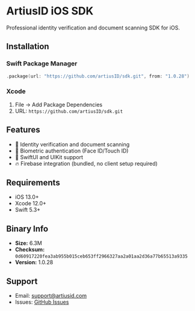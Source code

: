 # ArtiusID iOS SDK

Professional identity verification and document scanning SDK for iOS.

## Installation

### Swift Package Manager
```swift
.package(url: "https://github.com/artiusID/sdk.git", from: "1.0.28")
```

### Xcode
1. File → Add Package Dependencies
2. URL: `https://github.com/artiusID/sdk.git`

## Features

- 📱 Identity verification and document scanning
- 🔐 Biometric authentication (Face ID/Touch ID)
- 🎨 SwiftUI and UIKit support
- 🔥 Firebase integration (bundled, no client setup required)

## Requirements

- iOS 13.0+
- Xcode 12.0+
- Swift 5.3+

## Binary Info

- **Size:** 6.3M
- **Checksum:** `0d60917220fea3ab955b015ceb653ff2966327aa2a01aa2d36a77b65513a9335`
- **Version:** 1.0.28

## Support

- Email: support@artiusid.com
- Issues: [GitHub Issues](https://github.com/artiusID/sdk/issues)
